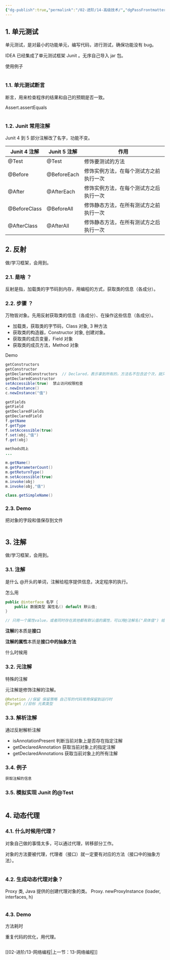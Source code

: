 ```yaml
---
{"dg-publish":true,"permalink":"/02-进阶/14-高级技术/","dgPassFrontmatter":true}
---
```



## 1. 单元测试


单元测试，是对最小的功能单元，编写代码，进行测试，确保功能没有 bug。

IDEA 已经集成了单元测试框架 Junit 。无序自己导入 jar 包。

使用例子
```java

```


### 1.1. 单元测试断言

断言，用来检查程序的结果和自己的预期是否一致。

Assert.assertEquals
```java

```

### 1.2. Junit 常用注解

Junit 4 到 5 部分注解改了名字，功能不变。

| Junit 4 注解 | Junit 5 注解 | 作用                                               |
| ------------ | ------------ | -------------------------------------------------- |
| @Test        | @Test        | 修饰要测试的方法                                   |
| @Before      | @BeforeEach  | 修饰实例方法，在每个测试方之前执行一次 |
| @After       | @AfterEach   | 修饰实例方法，在每个测试方之后执行一次 |
| @BeforeClass | @BeforeAll   | 修饰静态方法，在所有测试方之前执行一次 |
| @AfterClass  | @AfterAll    | 修饰静态方法，在所有测试方之后执行一次 |


## 2. 反射

做/学习框架，会用到。

### 2.1. 是啥 ？

反射是指，加载类的字节码到内存，用编程的方式，获取类的信息（各成分）。

### 2.2. 步骤 ？

万物皆对象。先用反射获取类的信息（各成分）、在操作这些信息（各成分）。

- 加载类，获取类的字节码，Class 对象, 3 种方法
- 获取类的构造器，Constructor 对象, 创建对象。
- 获取类的成员变量，Field 对象
- 获取类的成员方法，Method 对象

Demo

```java
getConstructors  
getConstructor
getDeclaredConstructors  // Declared，表示拿到所有的，方法名不包含这个次，就只能获取 public 修饰的
getDeclaredConstructor
setAccessible(true)  禁止访问权限检查
c.newInstance()
c.newInstance("值")

getFields
getField
getDeclaredFields
getDeclaredField
f.getName
f.getType
f.setAccessible(true)
f.set(obj,"值")
f.get(obj)

methods同上
...

m.getName()
m.getParameterCount()
m.getReturnType()
m.setAccessible(true)
m.invoke(obj)
m.invoke(obj,"值")

class.getSimpleName()

```


### 2.3. Demo

把对象的字段和值保存到文件

```java

```

## 3. 注解

做/学习框架，会用到。

### 3.1. 注解

是什么
@开头的单词，注解给程序提供信息，决定程序的执行。

怎么用
```java
public @interface 名字 {
    public 数据类型 属性名() default 默认值;
}

// 只用一个属性value，或者同时存在其他都有默认值的属性，可以用@注解名("具体值") 给value属性赋值

```


**注解**的本质是**接口**

**注解的属性**本质是**接口中的抽象方法**


什么时候用


### 3.2. 元注解

特殊的注解

元注解是修饰注解的注解。

```java
@Retetion //保留 保留策略 自己写的代码常用保留到运行时
@Target //目标 元素类型
```


### 3.3. 解析注解 

通过反射解析注解

- isAnnotationPresent 判断当前对象上是否存在指定注解
- getDeclaredAnnotation 获取当前对象上的指定注解
- getDeclaredAnnotations 获取当前对象上的所有注解 

### 3.4. 例子

```java
获取注解的信息

```

### 3.5. 模拟实现 Junit 的@Test

```

```

## 4. 动态代理

### 4.1. 什么时候用代理？

对象自己做的事情太多，可以通过代理，转移部分工作。

对象的方法要被代理，代理者（接口）就一定要有对应的方法（接口中的抽象方法）。


```java

```

### 4.2. 生成动态代理对象？

Proxy 类, Java 提供的创建代理对象的类。
Proxy. newProxyInstance (loader, interfaces, h)


```java

```

### 4.3. Demo

方法耗时

重复代码的优化，用代理。

```java

```

[[02-进阶/13-网络编程\|上一节：13-网络编程]]
